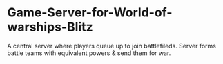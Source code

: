 # Game-Server-for-World-of-warships-Blitz
A central server where players queue up to join battlefileds. Server forms battle teams with equivalent powers &amp; send them for war.
